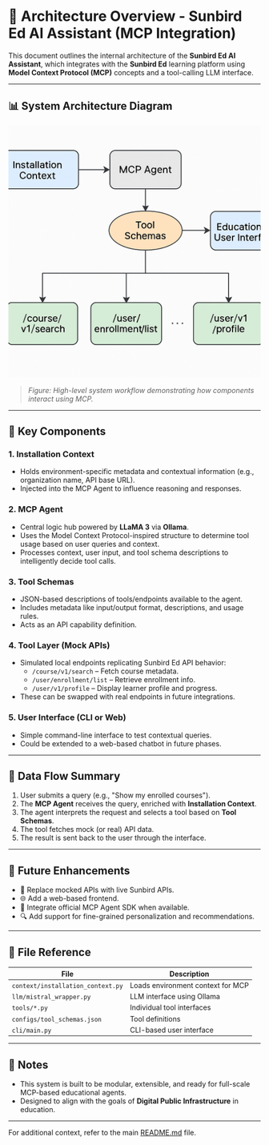 # 🧠 Architecture Overview - Sunbird Ed AI Assistant (MCP Integration)

This document outlines the internal architecture of the **Sunbird Ed AI Assistant**, which integrates with the **Sunbird Ed** learning platform using **Model Context Protocol (MCP)** concepts and a tool-calling LLM interface.

---

## 📊 System Architecture Diagram

![Sunbird Ed AI Assistant Architecture](assets/architecture.png)

> _Figure: High-level system workflow demonstrating how components interact using MCP._

---

## 🧩 Key Components

### 1. **Installation Context**
- Holds environment-specific metadata and contextual information (e.g., organization name, API base URL).
- Injected into the MCP Agent to influence reasoning and responses.

### 2. **MCP Agent**
- Central logic hub powered by **LLaMA 3** via **Ollama**.
- Uses the Model Context Protocol-inspired structure to determine tool usage based on user queries and context.
- Processes context, user input, and tool schema descriptions to intelligently decide tool calls.

### 3. **Tool Schemas**
- JSON-based descriptions of tools/endpoints available to the agent.
- Includes metadata like input/output format, descriptions, and usage rules.
- Acts as an API capability definition.

### 4. **Tool Layer (Mock APIs)**
- Simulated local endpoints replicating Sunbird Ed API behavior:
  - `/course/v1/search` – Fetch course metadata.
  - `/user/enrollment/list` – Retrieve enrollment info.
  - `/user/v1/profile` – Display learner profile and progress.
- These can be swapped with real endpoints in future integrations.

### 5. **User Interface (CLI or Web)**
- Simple command-line interface to test contextual queries.
- Could be extended to a web-based chatbot in future phases.

---

## 🔁 Data Flow Summary

1. User submits a query (e.g., "Show my enrolled courses").
2. The **MCP Agent** receives the query, enriched with **Installation Context**.
3. The agent interprets the request and selects a tool based on **Tool Schemas**.
4. The tool fetches mock (or real) API data.
5. The result is sent back to the user through the interface.

---

## 🧱 Future Enhancements

- 🔌 Replace mocked APIs with live Sunbird APIs.
- 🌐 Add a web-based frontend.
- 🧠 Integrate official MCP Agent SDK when available.
- 🔍 Add support for fine-grained personalization and recommendations.

---

## 📂 File Reference

| File | Description |
|------|-------------|
| `context/installation_context.py` | Loads environment context for MCP |
| `llm/mistral_wrapper.py` | LLM interface using Ollama |
| `tools/*.py` | Individual tool interfaces |
| `configs/tool_schemas.json` | Tool definitions |
| `cli/main.py` | CLI-based user interface |

---

## 📌 Notes

- This system is built to be modular, extensible, and ready for full-scale MCP-based educational agents.
- Designed to align with the goals of **Digital Public Infrastructure** in education.

---

For additional context, refer to the main [README.md](README.md) file.

